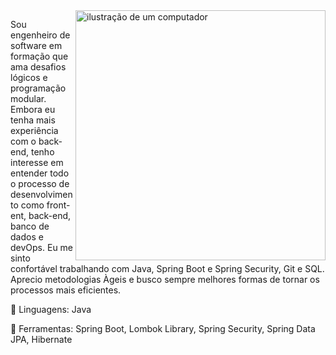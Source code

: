 <img src="https://raw.githubusercontent.com/MicaelliMedeiros/micaellimedeiros/master/image/computer-illustration.png" alt="ilustração de um computador" min-width="400px" max-width="400px" width="400px" align="right">

<p align="left"> 
Sou engenheiro de software em formação que ama desafios lógicos e programação modular. Embora eu tenha mais experiência com o back-end, tenho interesse em entender todo o processo de desenvolvimento como front-ent, back-end, banco de dados e devOps. Eu me sinto confortável trabalhando com Java, Spring Boot e Spring Security, Git e SQL. Aprecio metodologias Àgeis e busco sempre melhores formas de tornar os processos mais eficientes. 
</p>

<p align="left">
  🦄 Linguagens: Java
</p>

<p align="left">
  💼 Ferramentas: Spring Boot, Lombok Library, Spring Security, Spring Data JPA, Hibernate
</p>

